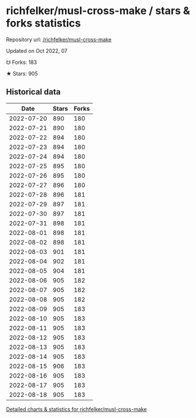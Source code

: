 # richfelker/musl-cross-make / stars & forks statistics

Repository url: [/richfelker/musl-cross-make](https://github.com/richfelker/musl-cross-make)

Updated on Oct 2022, 07

☋ Forks: 183

★ Stars: 905

## Historical data
| Date | Stars | Forks |
|------|-------|-------|
| 2022-07-20 | 890 | 180 | 
| 2022-07-21 | 890 | 180 | 
| 2022-07-22 | 894 | 180 | 
| 2022-07-23 | 894 | 180 | 
| 2022-07-24 | 894 | 180 | 
| 2022-07-25 | 895 | 180 | 
| 2022-07-26 | 895 | 180 | 
| 2022-07-27 | 896 | 180 | 
| 2022-07-28 | 896 | 181 | 
| 2022-07-29 | 897 | 181 | 
| 2022-07-30 | 897 | 181 | 
| 2022-07-31 | 898 | 181 | 
| 2022-08-01 | 898 | 181 | 
| 2022-08-02 | 898 | 181 | 
| 2022-08-03 | 901 | 181 | 
| 2022-08-04 | 902 | 181 | 
| 2022-08-05 | 904 | 181 | 
| 2022-08-06 | 905 | 182 | 
| 2022-08-07 | 905 | 182 | 
| 2022-08-08 | 905 | 182 | 
| 2022-08-09 | 905 | 183 | 
| 2022-08-10 | 905 | 183 | 
| 2022-08-11 | 905 | 183 | 
| 2022-08-12 | 905 | 183 | 
| 2022-08-13 | 905 | 183 | 
| 2022-08-14 | 905 | 183 | 
| 2022-08-15 | 906 | 183 | 
| 2022-08-16 | 905 | 183 | 
| 2022-08-17 | 905 | 183 | 
| 2022-08-18 | 905 | 183 | 


[Detailed charts & statistics for richfelker/musl-cross-make](https://reviewgithub.com/rep/richfelker/musl-cross-make)
